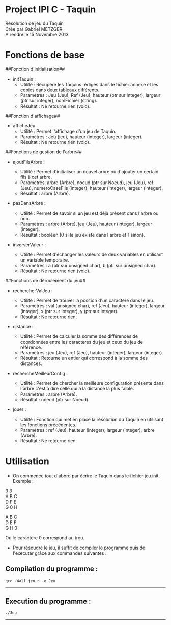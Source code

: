 Project IPI C - Taquin
======================

Résolution de jeu du Taquin  
Crée par Gabriel METZGER  
A rendre le 15 Novembre 2013  

Fonctions de base
=================

##Fonction d'initialisation##

- initTaquin :
	- Utilité : Récupère les Taquins rédigés dans le fichier annexe et les copies dans deux tableaux différents.
	- Paramètres : Jeu (Jeu), Ref (Jeu), hauteur (ptr sur integer), largeur (ptr sur integer), nomFichier (string).
	- Résultat : Ne retourne rien (void).

##Fonction d'affichage##

- afficheJeu
	- Utilité : Permet l'affichage d'un jeu de Taquin.
	- Paramètres : Jeu (jeu), hauteur (integer), largeur (integer).
	- Résultat : Ne retourne rien (void).

##Fonctions de gestion de l'arbre##

- ajoutFilsArbre : 
	- Utilité : Permet d'initialiser un nouvel arbre ou d'ajouter un certain fils à cet arbre.
	- Paramètres: arbre (Arbre), noeud (ptr sur Noeud), jeu (Jeu), ref (Jeu), numeroCaseFils (integer), hauteur (integer), largeur (integer).
	- Résultat : arbre (Arbre).

- pasDansArbre :
	- Utilité : Permet de savoir si un jeu est déjà présent dans l'arbre ou non.
	- Paramètres : arbre (Arbre), jeu (Jeu), hauteur (integer), largeur (integer).
	- Résultat : booléen (0 si le jeu existe dans l'arbre et 1 sinon).

- inverserValeur : 
	- Utilité : Permet d'échanger les valeurs de deux variables en utilisant un variable temporaire.
	- Paramètres : a (ptr sur unsigned char), b (ptr sur unsigned char).
	- Résultat : Ne retourne rien (void).

##Fonctions de déroulement du jeu##

- rechercherValJeu :
	- Utilité : Permet de trouver la position d'un caractère dans le jeu. 
	- Paramètres : val (unsigned char), ref (Jeu), hauteur (integer), largeur (integer), x (ptr sur integer), y (ptr sur integer).
	- Résultat : Ne retourne rien.

- distance :
	- Utilité : Permet de calculer la somme des différences de coordonnées entre les caractères du jeu et ceux du jeu de référence.
	- Paramètres : jeu (Jeu), ref (Jeu), hauteur (integer), largeur (integer).
	- Résultat : Retourne un entier qui correspond à la somme des distances.

- rechercheMeilleurConfig :
	- Utilité : Permet de chercher la meilleure configuration présente dans l'arbre c'est à dire celle qui a la distance la plus faible. 
	- Paramètres : arbre (Arbre).
	- Résultat : noeud (ptr sur Noeud).

- jouer : 
	- Utilité : Fonction qui met en place la résolution du Taquin en utilisant les fonctions précédentes.
	- Paramètres : ref (Jeu), hauteur (integer), largeur (integer), arbre (Arbre).
	- Résultat : Ne retourne rien.


Utilisation
===========

- On commence tout d'abord par écrire le Taquin dans le fichier jeu.init.
Exemple : 

3 3   
A B C  
D F E  
G 0 H  

A B C  
D E F  
G H 0  

Où le caractère 0 correspond au trou.

- Pour résoudre le jeu, il suffit de compiler le programme puis de l'executer grâce aux commandes suivantes : 

Compilation du programme : 
--------------------------
	gcc -Wall jeu.c -o Jeu
--------------------------

Execution du programme : 
---------
	./Jeu
---------


